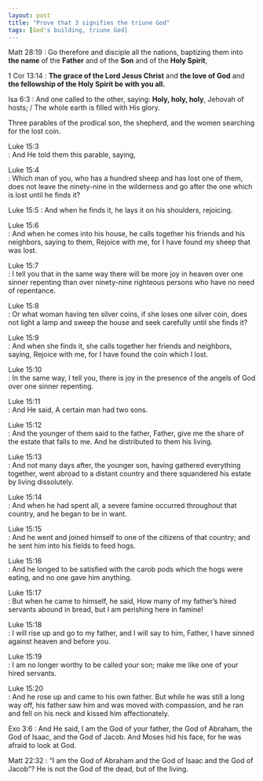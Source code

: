 ```yaml
---
layout: post
title: "Prove that 3 signifies the triune God"
tags: [God's building, triune God]
---
```


Matt 28:19
: Go therefore and disciple all the nations, baptizing them into **the name** of the **Father** and of the **Son** and of the **Holy Spirit**,

1 Cor 13:14
: **The grace of the Lord Jesus Christ** and **the love of God** and **the fellowship of the Holy Spirit be with you all.**

Isa 6:3
: And one called to the other, saying:
**Holy, holy, holy**, Jehovah of hosts; / The whole earth is filled with His glory.

Three parables of the prodical son, the shepherd, and the women searching for the lost coin.

Luke 15:3   
: And He told them this parable, saying,

Luke 15:4   
: Which man of you, who has a hundred sheep and has lost one of them, does not leave the ninety-nine in the wilderness and go after the one which is lost until he finds it?

Luke 15:5
: And when he finds it, he lays it on his shoulders, rejoicing.

Luke 15:6   
: And when he comes into his house, he calls together his friends and his neighbors, saying to them, Rejoice with me, for I have found my sheep that was lost.

Luke 15:7   
: I tell you that in the same way there will be more joy in heaven over one sinner repenting than over ninety-nine righteous persons who have no need of repentance.

Luke 15:8   
: Or what woman having ten silver coins, if she loses one silver coin, does not light a lamp and sweep the house and seek carefully until she finds it?

Luke 15:9   
: And when she finds it, she calls together her friends and neighbors, saying, Rejoice with me, for I have found the coin which I lost.

Luke 15:10  
: In the same way, I tell you, there is joy in the presence of the angels of God over one sinner repenting.

Luke 15:11  
: And He said, A certain man had two sons.

Luke 15:12  
: And the younger of them said to the father, Father, give me the share of the estate that falls to me. And he distributed to them his living.

Luke 15:13  
: And not many days after, the younger son, having gathered everything together, went abroad to a distant country and there squandered his estate by living dissolutely.

Luke 15:14  
: And when he had spent all, a severe famine occurred throughout that country, and he began to be in want.

Luke 15:15  
: And he went and joined himself to one of the citizens of that country; and he sent him into his fields to feed hogs.

Luke 15:16  
: And he longed to be satisfied with the carob pods which the hogs were eating, and no one gave him anything.

Luke 15:17  
: But when he came to himself, he said, How many of my father’s hired servants abound in bread, but I am perishing here in famine!

Luke 15:18  
: I will rise up and go to my father, and I will say to him, Father, I have sinned against heaven and before you.

Luke 15:19  
: I am no longer worthy to be called your son; make me like one of your hired servants.

Luke 15:20  
: And he rose up and came to his own father. But while he was still a long way off, his father saw him and was moved with compassion, and he ran and fell on his neck and kissed him affectionately.

Exo 3:6
: And He said, I am the God of your father, the God of Abraham, the God of Isaac, and the God of Jacob. And Moses hid his face, for he was afraid to look at God.

Matt 22:32
: “I am the God of Abraham and the God of Isaac and the God of Jacob”? He is not the God of the dead, but of the living.
